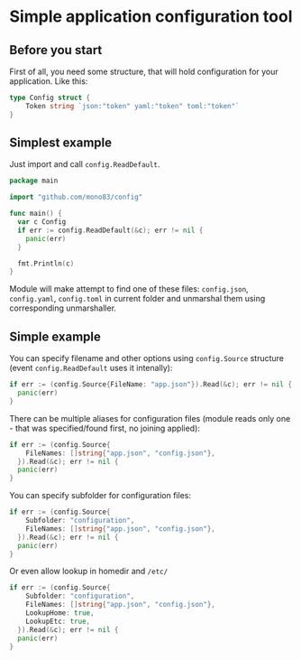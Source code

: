 Simple application configuration tool
=====================================

## Before you start

First of all, you need some structure, that will hold configuration
for your application. Like this:

```go
type Config struct {
    Token string `json:"token" yaml:"token" toml:"token"`
}
```

## Simplest example

Just import and call `config.ReadDefault`.

```go
package main

import "github.com/mono83/config"

func main() {
  var c Config
  if err := config.ReadDefault(&c); err != nil {
    panic(err)
  }

  fmt.Println(c)
}
```

Module will make attempt to find one of these files: `config.json`,
`config.yaml`, `config.toml` in current folder and unmarshal them using
corresponding unmarshaller.

## Simple example

You can specify filename and other options using `config.Source`
structure (event `config.ReadDefault` uses it intenally):

```go
if err := (config.Source{FileName: "app.json"}).Read(&c); err != nil {
  panic(err)
}
```

There can be multiple aliases for configuration files (module reads only
one - that was specified/found first, no joining applied):

```go
if err := (config.Source{
    FileNames: []string{"app.json", "config.json"},
  }).Read(&c); err != nil {
  panic(err)
}
```

You can specify subfolder for configuration files:

```go
if err := (config.Source{
    Subfolder: "configuration",
    FileNames: []string{"app.json", "config.json"},
  }).Read(&c); err != nil {
  panic(err)
}
```

Or even allow lookup in homedir and `/etc/`

```go
if err := (config.Source{
    Subfolder: "configuration",
    FileNames: []string{"app.json", "config.json"},
    LookupHome: true,
    LookupEtc: true,
  }).Read(&c); err != nil {
  panic(err)
}
```